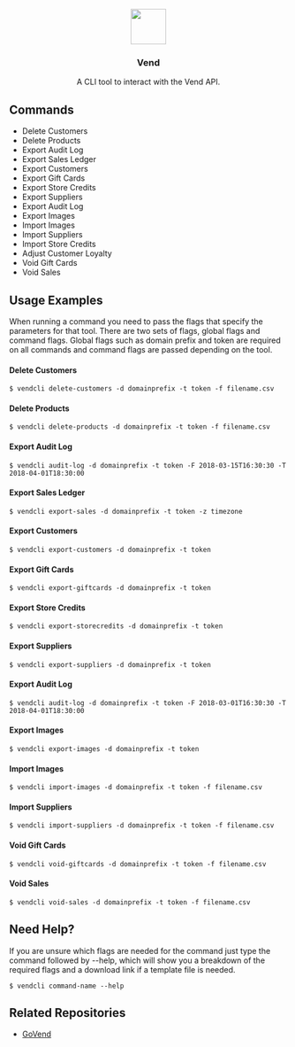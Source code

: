 <p align="center">
  <img src="https://cl.ly/qurB/greyicon.png" height="64">
  <h3 align="center">Vend</h3>
  <p align="center">A CLI tool to interact with the Vend API.<p></p>


## Commands

- Delete Customers
- Delete Products
- Export Audit Log
- Export Sales Ledger
- Export Customers
- Export Gift Cards
- Export Store Credits
- Export Suppliers
- Export Audit Log
- Export Images
- Import Images
- Import Suppliers
- Import Store Credits
- Adjust Customer Loyalty
- Void Gift Cards
- Void Sales

## Usage Examples

When running a command you need to pass the flags that specify the parameters for that tool. There are two sets of flags, global flags and command flags. Global flags such as domain prefix and token are required on all commands and command flags are passed depending on the tool.

#### Delete Customers

	$ vendcli delete-customers -d domainprefix -t token -f filename.csv

#### Delete Products

	$ vendcli delete-products -d domainprefix -t token -f filename.csv

#### Export Audit Log

	$ vendcli audit-log -d domainprefix -t token -F 2018-03-15T16:30:30 -T 2018-04-01T18:30:00

#### Export Sales Ledger

	$ vendcli export-sales -d domainprefix -t token -z timezone

#### Export Customers

	$ vendcli export-customers -d domainprefix -t token

#### Export Gift Cards

	$ vendcli export-giftcards -d domainprefix -t token

#### Export Store Credits

	$ vendcli export-storecredits -d domainprefix -t token

#### Export Suppliers

	$ vendcli export-suppliers -d domainprefix -t token	

#### Export Audit Log

	$ vendcli audit-log -d domainprefix -t token -F 2018-03-01T16:30:30 -T 2018-04-01T18:30:00	

#### Export Images

	$ vendcli export-images -d domainprefix -t token

#### Import Images

	$ vendcli import-images -d domainprefix -t token -f filename.csv

#### Import Suppliers

	$ vendcli import-suppliers -d domainprefix -t token -f filename.csv

#### Void Gift Cards

	$ vendcli void-giftcards -d domainprefix -t token -f filename.csv

#### Void Sales

	$ vendcli void-sales -d domainprefix -t token -f filename.csv

## Need Help?

If you are unsure which flags are needed for the command just type the command followed by --help, which will show you a breakdown of the required flags and a download link if a template file is needed.

	$ vendcli command-name --help

## Related Repositories

- [GoVend](https://github.com/jackharrisonsherlock/govend)
